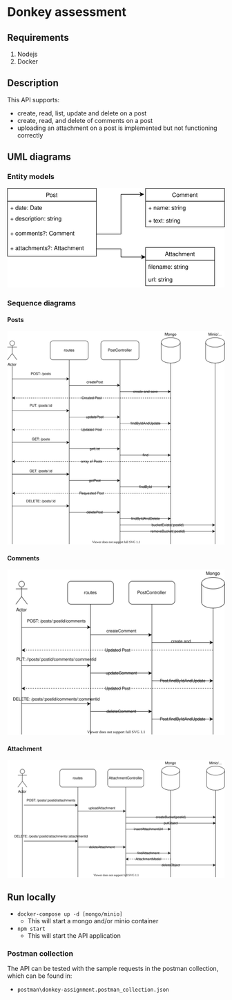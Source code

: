 # Donkey assessment

## Requirements
1. Nodejs
2. Docker

## Description
This API supports:
* create, read, list, update and delete on a post
* create, read, and delete of comments on a post
* uploading an attachment on a post is implemented but not functioning correctly

## UML diagrams

### Entity models
<img src="./uml/entities.drawio.svg">

### Sequence diagrams
#### Posts
<img src="./uml/post.sequence.drawio.svg">

#### Comments
<img src="./uml/comment.sequence.drawio.svg">

#### Attachment
<img src="./uml/attachment.sequence.drawio.svg">

## Run locally
* `docker-compose up -d [mongo/minio]`
    * This will start a mongo and/or minio container
* `npm start`
    * This will start the API application
  
### Postman collection 
The API can be tested with the sample requests in the postman collection, which can be found in:
* `postman\donkey-assignment.postman_collection.json`